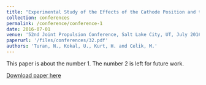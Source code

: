 ```yaml
---
title: "Experimental Study of the Effects of the Cathode Position and the Electrical Circuit Configuration on the Operation of HK40 Hall Thruster and BUSTLab Hollow Cathode"
collection: conferences
permalink: /conference/conference-1
date: 2016-07-01
venue: '52nd Joint Propulsion Conference, Salt Lake City, UT, July 2016, also AIAA-2016-4834.'
paperurl: '/files/conferences/32.pdf'
authors: 'Turan, N., Kokal, U., Kurt, H. and Celik, M.'
---
```

This paper is about the number 1. The number 2 is left for future work.

[Download paper here](http://academicpages.github.io/files/paper1.pdf)